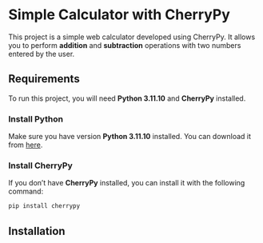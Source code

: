 # Simple Calculator with CherryPy

This project is a simple web calculator developed using CherryPy. It allows you to perform **addition** and **subtraction** operations with two numbers entered by the user.

## Requirements

To run this project, you will need **Python 3.11.10** and **CherryPy** installed.

### Install Python

Make sure you have version **Python 3.11.10** installed. You can download it from [here](https://www.python.org/downloads/release/python-31110/).

### Install CherryPy

If you don’t have **CherryPy** installed, you can install it with the following command:

```bash
pip install cherrypy
```
## Installation
